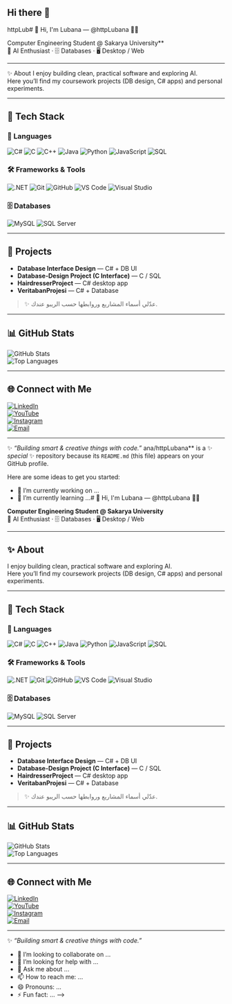 ## Hi there 👋
httpLub# 🌸 Hi, I'm Lubana — @httpLubana 👩‍💻

Computer Engineering Student @ Sakarya University**  
🤖 AI Enthusiast · 🗄️ Databases · 🖥️ Desktop / Web

---
 ✨ About
I enjoy building clean, practical software and exploring AI.  
Here you’ll find my coursework projects (DB design, C# apps) and personal experiments.

---

## 🧰 Tech Stack

### 🚀 Languages
![C#](https://img.shields.io/badge/C%23-239120?style=for-the-badge&logo=c-sharp&logoColor=white)
![C](https://img.shields.io/badge/C-00599C?style=for-the-badge&logo=c&logoColor=white)
![C++](https://img.shields.io/badge/C++-00599C?style=for-the-badge&logo=cplusplus&logoColor=white)
![Java](https://img.shields.io/badge/Java-ED8B00?style=for-the-badge&logo=java&logoColor=white)
![Python](https://img.shields.io/badge/Python-3776AB?style=for-the-badge&logo=python&logoColor=white)
![JavaScript](https://img.shields.io/badge/JavaScript-F7DF1E?style=for-the-badge&logo=javascript&logoColor=black)
![SQL](https://img.shields.io/badge/SQL-4479A1?style=for-the-badge&logo=database&logoColor=white)

### 🛠️ Frameworks & Tools
![.NET](https://img.shields.io/badge/.NET-512BD4?style=for-the-badge&logo=dotnet&logoColor=white)
![Git](https://img.shields.io/badge/Git-F05032?style=for-the-badge&logo=git&logoColor=white)
![GitHub](https://img.shields.io/badge/GitHub-181717?style=for-the-badge&logo=github&logoColor=white)
![VS Code](https://img.shields.io/badge/VS%20Code-007ACC?style=for-the-badge&logo=visualstudiocode&logoColor=white)
![Visual Studio](https://img.shields.io/badge/Visual%20Studio-5C2D91?style=for-the-badge&logo=visualstudio&logoColor=white)

### 🗄️ Databases
![MySQL](https://img.shields.io/badge/MySQL-4479A1?style=for-the-badge&logo=mysql&logoColor=white)
![SQL Server](https://img.shields.io/badge/SQL%20Server-CC2927?style=for-the-badge&logo=microsoftsqlserver&logoColor=white)

---

## 📌 Projects
- **Database Interface Design** — C# + DB UI  
- **Database-Design Project (C Interface)** — C / SQL  
- **HairdresserProject** — C# desktop app  
- **VeritabanProjesi** — C# + Database  

> ✨ عدّلي أسماء المشاريع وروابطها حسب الريبو عندك.

---

## 📊 GitHub Stats
![GitHub Stats](https://github-readme-stats.vercel.app/api?username=httpLubana&show_icons=true&theme=rose_pine)  
![Top Languages](https://github-readme-stats.vercel.app/api/top-langs/?username=httpLubana&layout=compact&theme=rose_pine)

---

## 🌐 Connect with Me
[![LinkedIn](https://img.shields.io/badge/LinkedIn-0A66C2?style=for-the-badge&logo=linkedin&logoColor=white)](https://linkedin.com/in/httplubana)  
[![YouTube](https://img.shields.io/badge/YouTube-FF0000?style=for-the-badge&logo=youtube&logoColor=white)](https://youtube.com/@httpLubana)  
[![Instagram](https://img.shields.io/badge/Instagram-E4405F?style=for-the-badge&logo=instagram&logoColor=white)](https://instagram.com/httpLubana)  
[![Email](https://img.shields.io/badge/Email-homslubana%40gmail.com-D14836?style=for-the-badge&logo=gmail&logoColor=white)](mailto:homslubana@gmail.com)

---

✨ *“Building smart & creative things with code.”*
ana/httpLubana** is a ✨ _special_ ✨ repository because its `README.md` (this file) appears on your GitHub profile.

Here are some ideas to get you started:

- 🔭 I’m currently working on ...
- 🌱 I’m currently learning ...# 🌸 Hi, I'm Lubana — @httpLubana 👩‍💻

**Computer Engineering Student @ Sakarya University**  
🤖 AI Enthusiast · 🗄️ Databases · 🖥️ Desktop / Web

---

## ✨ About
I enjoy building clean, practical software and exploring AI.  
Here you’ll find my coursework projects (DB design, C# apps) and personal experiments.

---

## 🧰 Tech Stack

### 🚀 Languages
![C#](https://img.shields.io/badge/C%23-239120?style=for-the-badge&logo=c-sharp&logoColor=white)
![C](https://img.shields.io/badge/C-00599C?style=for-the-badge&logo=c&logoColor=white)
![C++](https://img.shields.io/badge/C++-00599C?style=for-the-badge&logo=cplusplus&logoColor=white)
![Java](https://img.shields.io/badge/Java-ED8B00?style=for-the-badge&logo=java&logoColor=white)
![Python](https://img.shields.io/badge/Python-3776AB?style=for-the-badge&logo=python&logoColor=white)
![JavaScript](https://img.shields.io/badge/JavaScript-F7DF1E?style=for-the-badge&logo=javascript&logoColor=black)
![SQL](https://img.shields.io/badge/SQL-4479A1?style=for-the-badge&logo=database&logoColor=white)

### 🛠️ Frameworks & Tools
![.NET](https://img.shields.io/badge/.NET-512BD4?style=for-the-badge&logo=dotnet&logoColor=white)
![Git](https://img.shields.io/badge/Git-F05032?style=for-the-badge&logo=git&logoColor=white)
![GitHub](https://img.shields.io/badge/GitHub-181717?style=for-the-badge&logo=github&logoColor=white)
![VS Code](https://img.shields.io/badge/VS%20Code-007ACC?style=for-the-badge&logo=visualstudiocode&logoColor=white)
![Visual Studio](https://img.shields.io/badge/Visual%20Studio-5C2D91?style=for-the-badge&logo=visualstudio&logoColor=white)

### 🗄️ Databases
![MySQL](https://img.shields.io/badge/MySQL-4479A1?style=for-the-badge&logo=mysql&logoColor=white)
![SQL Server](https://img.shields.io/badge/SQL%20Server-CC2927?style=for-the-badge&logo=microsoftsqlserver&logoColor=white)

---

## 📌 Projects
- **Database Interface Design** — C# + DB UI  
- **Database-Design Project (C Interface)** — C / SQL  
- **HairdresserProject** — C# desktop app  
- **VeritabanProjesi** — C# + Database  

> ✨ عدّلي أسماء المشاريع وروابطها حسب الريبو عندك.

---

## 📊 GitHub Stats
![GitHub Stats](https://github-readme-stats.vercel.app/api?username=httpLubana&show_icons=true&theme=rose_pine)  
![Top Languages](https://github-readme-stats.vercel.app/api/top-langs/?username=httpLubana&layout=compact&theme=rose_pine)

---

## 🌐 Connect with Me
[![LinkedIn](https://img.shields.io/badge/LinkedIn-0A66C2?style=for-the-badge&logo=linkedin&logoColor=white)](https://linkedin.com/in/httplubana)  
[![YouTube](https://img.shields.io/badge/YouTube-FF0000?style=for-the-badge&logo=youtube&logoColor=white)](https://youtube.com/@httpLubana)  
[![Instagram](https://img.shields.io/badge/Instagram-E4405F?style=for-the-badge&logo=instagram&logoColor=white)](https://instagram.com/httpLubana)  
[![Email](https://img.shields.io/badge/Email-homslubana%40gmail.com-D14836?style=for-the-badge&logo=gmail&logoColor=white)](mailto:homslubana@gmail.com)

---

✨ *“Building smart & creative things with code.”*

- 👯 I’m looking to collaborate on ...
- 🤔 I’m looking for help with ...
- 💬 Ask me about ...
- 📫 How to reach me: ...
- 😄 Pronouns: ...
- ⚡ Fun fact: ...
-->
